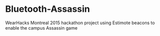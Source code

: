 # Bluetooth-Assassin
WearHacks Montreal 2015 hackathon project using Estimote beacons to enable the campus Assassin game
